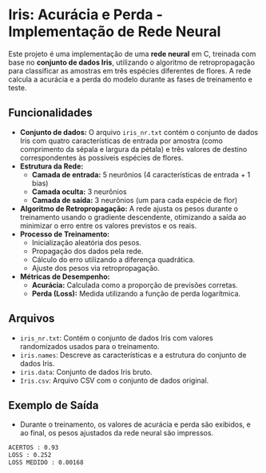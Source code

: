 # Iris: Acurácia e Perda - Implementação de Rede Neural

Este projeto é uma implementação de uma **rede neural** em C, treinada com base no **conjunto de dados Iris**, utilizando o algoritmo de retropropagação para classificar as amostras em três espécies diferentes de flores. A rede calcula a acurácia e a perda do modelo durante as fases de treinamento e teste.

## Funcionalidades

- **Conjunto de dados:** O arquivo `iris_nr.txt` contém o conjunto de dados Iris com quatro características de entrada por amostra (como comprimento da sépala e largura da pétala) e três valores de destino correspondentes às possíveis espécies de flores.
- **Estrutura da Rede:**
  - **Camada de entrada:** 5 neurônios (4 características de entrada + 1 bias)
  - **Camada oculta:** 3 neurônios
  - **Camada de saída:** 3 neurônios (um para cada espécie de flor)
- **Algoritmo de Retropropagação:** A rede ajusta os pesos durante o treinamento usando o gradiente descendente, otimizando a saída ao minimizar o erro entre os valores previstos e os reais.
- **Processo de Treinamento:** 
  - Inicialização aleatória dos pesos.
  - Propagação dos dados pela rede.
  - Cálculo do erro utilizando a diferença quadrática.
  - Ajuste dos pesos via retropropagação.
- **Métricas de Desempenho:**
  - **Acurácia:** Calculada como a proporção de previsões corretas.
  - **Perda (Loss):** Medida utilizando a função de perda logarítmica.

## Arquivos

- `iris_nr.txt`: Contém o conjunto de dados Iris com valores randomizados usados para o treinamento.
- `iris.names`: Descreve as características e a estrutura do conjunto de dados Iris.
- `iris.data`: Conjunto de dados Iris bruto.
- `Iris.csv`: Arquivo CSV com o conjunto de dados original.

## Exemplo de Saída

- Durante o treinamento, os valores de acurácia e perda são exibidos, e ao final, os pesos ajustados da rede neural são impressos.

```bash
ACERTOS : 0.93
LOSS : 0.252
LOSS MEDIDO : 0.00168
